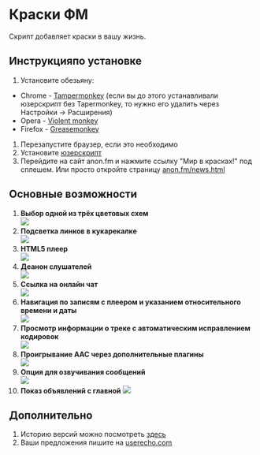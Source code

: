 # Краски ФМ

Скрипт добавляет краски в вашу жизнь.

## Инструкцияпо установке

1. Установите обезьяну:
  * Chrome - [Tampermonkey](https://chrome.google.com/webstore/detail/tampermonkey/dhdgffkkebhmkfjojejmpbldmpobfkfo) (если вы до этого устанавливали юзерскрипт без Tapermonkey, то нужно его удалить через Настройки -> Расширения)
  * Opera - [Violent monkey](https://addons.opera.com/ru/extensions/details/violent-monkey/)
  * Firefox - [Greasemonkey](https://addons.mozilla.org/ru/firefox/addon/greasemonkey/)
1. Перезапустите браузер, если это необходимо
1. Установите [юзерскрипт](https://raw.githubusercontent.com/levelfm/kraskifm/master/kraskifm.user.js)
1. Перейдите на сайт anon.fm и нажмите ссылку "Мир в красках!" под сплешем. Или просто откройте страницу [anon.fm/news.html](http://anon.fm/news.html)

## Основные возможности

1. **Выбор одной из трёх цветовых схем**  
![](http://s3.amazonaws.com/uso_ss/22769/large.png)
1. **Подсветка линков в кукарекалке**  
![](http://s3.amazonaws.com/uso_ss/22771/large.png)
1. **HTML5 плеер**  
![](http://s3.amazonaws.com/uso_ss/25959/large.png)
1. **Деанон слушателей**  
![](http://s3.amazonaws.com/uso_ss/22764/large.png)
1. **Ссылка на онлайн чат**  
![](http://s3.amazonaws.com/uso_ss/22765/large.png)
1. **Навигация по записям с плеером и указанием относительного времени и даты**  
![](http://s3.amazonaws.com/uso_ss/22919/large.png)
1. **Просмотр информации о треке с автоматическим исправлением кодировок**  
![](http://s3.amazonaws.com/uso_ss/23987/large.png)
1. **Проигрывание AAC через дополнительные плагины**  
![](http://s3.amazonaws.com/uso_ss/23022/large.png)
1. **Опция для озвучивания сообщений**  
![](http://s3.amazonaws.com/uso_ss/24013/large.png)
1. **Показ объявлений с главной**
![](http://s3.amazonaws.com/uso_ss/25157/large.png)

## Дополнительно
1. Историю версий можно посмотреть [здесь](https://github.com/levelfm/kraskifm/wiki/history)
2. Ваши предложения пишите на [userecho.com](http://kraskifm.userecho.com/)
